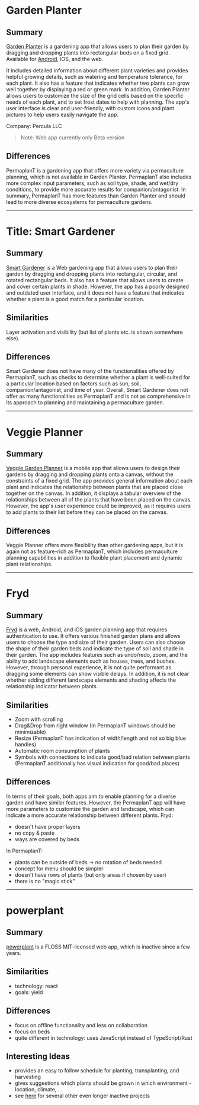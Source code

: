 # Garden Planter

## Summary

[Garden Planter](https://planter.garden/gardens) is a gardening app that allows users to plan their garden by dragging and dropping plants into rectangular beds on a fixed grid.
Available for [Android](https://play.google.com/store/apps/details?id=com.perculacreative.peter.gardenplanner), iOS, and the web.

It includes detailed information about different plant varieties and provides helpful growing details, such as watering and temperature tolerance, for each plant.
It also has a feature that indicates whether two plants can grow well together by displaying a red or green mark.
In addition, Garden Planter allows users to customize the size of the grid cells based on the specific needs of each plant, and to set frost dates to help with planning.
The app's user interface is clear and user-friendly, with custom icons and plant pictures to help users easily navigate the app.

Company: Percula LLC

> Note: Web app currently only Beta version

## Differences

PermaplanT is a gardening app that offers more variety via permaculture planning, which is not available in Garden Planter.
PermaplanT also includes more complex input parameters, such as soil type, shade, and wet/dry conditions, to provide more accurate results for companion/antagonist.
In summary, PermaplanT has more features than Garden Planter and should lead to more diverse ecosystems for permaculture gardens.

---

# Title: Smart Gardener

## Summary

[Smart Gardener](https://www.smartgardener.com/) is a Web gardening app that allows users to plan their garden by dragging and dropping plants into rectangular, circular, and rotated rectangular beds.
It also has a feature that allows users to create and cover certain plants in shade.
However, the app has a poorly designed and outdated user interface, and it does not have a feature that indicates whether a plant is a good match for a particular location.

## Similarities

Layer activation and visibility (but list of plants etc. is shown somewhere else).

## Differences

Smart Gardener does not have many of the functionalities offered by PermaplanT, such as checks to determine whether a plant is well-suited for a particular location based on factors such as sun, soil, companion/antagonist, and time of year.
Overall, Smart Gardener does not offer as many functionalities as PermaplanT and is not as comprehensive in its approach to planning and maintaining a permaculture garden.

---

# Veggie Planner

## Summary

[Veggie Garden Planner](https://play.google.com/store/apps/details?id=com.bentosoftware.gartenplaner&hl=gsw&gl=US) is a mobile app that allows users to design their gardens by dragging and dropping plants onto a canvas, without the constraints of a fixed grid.
The app provides general information about each plant and indicates the relationship between plants that are placed close together on the canvas.
In addition, it displays a tabular overview of the relationships between all of the plants that have been placed on the canvas.
However, the app's user experience could be improved, as it requires users to add plants to their list before they can be placed on the canvas.

## Differences

Veggie Planner offers more flexibility than other gardening apps, but it is again not as feature-rich as PermaplanT, which includes permaculture planning capabilities in addition to flexible plant placement and dynamic plant relationships.

---

# Fryd

## Summary

[Fryd](https://fryd.app/) is a web, Android, and iOS garden planning app that requires authentication to use.
It offers various finished garden plans and allows users to choose the type and size of their garden.
Users can also choose the shape of their garden beds and indicate the type of soil and shade in their garden.
The app includes features such as undo/redo, zoom, and the ability to add landscape elements such as houses, trees, and bushes.
However, through personal experience, it is not quite performant as dragging some elements can show visible delays.
In addition, it is not clear whether adding different landscape elements and shading affects the relationship indicator between plants.

## Similarities

- Zoom with scrolling
- Drag&Drop from right window (In PermaplanT windows should be minimizable)
- Resize (PermaplanT has indication of width/length and not so big blue handles)
- Automatic room consumption of plants
- Symbols with connections to indicate good/bad relation between plants (PermaplanT additionally has visual indication for good/bad places)

## Differences

In terms of their goals, both apps aim to enable planning for a diverse garden and have similar features.
However, the PermaplanT app will have more parameters to customize the garden and landscape, which can indicate a more accurate relationship between different plants.
Fryd:

- doesn't have proper layers
- no copy & paste
- ways are covered by beds

In PermaplanT:

- plants can be outside of beds -> no rotation of beds needed
- concept for menu should be simpler
- doesn't have rows of plants (but only areas if chosen by user)
- there is no "magic stick"

---

# powerplant

## Summary

[powerplant](https://wiki.ecohackerfarm.org/powerplant:software_specification) is a FLOSS MIT-licensed web app, which is inactive since a few years.

## Similarities

- technology: react
- goals: yield

## Differences

- focus on offline functionality and less on collaboration
- focus on beds
- quite different in technology: uses JavaScript instead of TypeScript/Rust

## Interesting Ideas

- provides an easy to follow schedule for planting, transplanting, and harvesting
- gives suggestions which plants should be grown in which environment - location, climate, …
- see [here](https://wiki.ecohackerfarm.org/companion_planting:software) for several other even longer inactive projects
